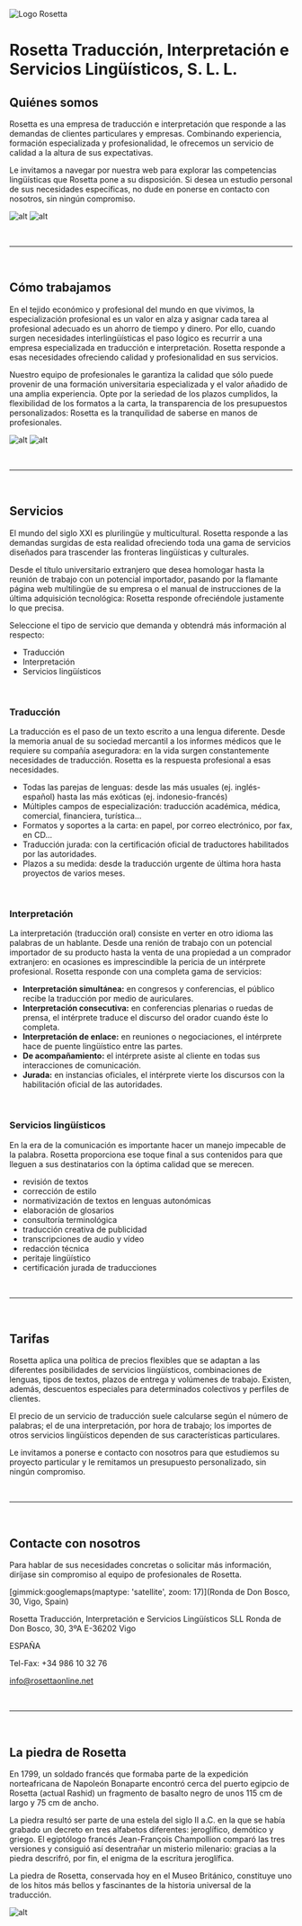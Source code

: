 ![Logo Rosetta](img/rosetta_color.png "Logo Rosetta")

# Rosetta Traducción, Interpretación e Servicios Lingüísticos, S. L. L.

## Quiénes somos

Rosetta es una empresa de traducción e interpretación que responde a las demandas de clientes particulares y empresas. Combinando experiencia, formación especializada y profesionalidad, le ofrecemos un servicio de calidad a la altura de sus expectativas.

Le invitamos a navegar por nuestra web para explorar las competencias lingüísticas que Rosetta pone a su disposición. Si desea un estudio personal de sus necesidades específicas, no dude en ponerse en contacto con nosotros, sin ningún compromiso.

![alt](img/rosetta_oficinas_1.jpg "Oficinas de Rosetta") ![alt](img/rosetta_oficinas_2.jpg "Oficinas de Rosetta")

<br>

-----

<br>

## Cómo trabajamos

En el tejido económico y profesional del mundo en que vivimos, la especialización profesional es un valor en alza y asignar cada tarea al profesional adecuado es un ahorro de tiempo y dinero. Por ello, cuando surgen necesidades interlingüísticas el paso lógico es recurrir a una empresa especializada en traducción e interpretación. Rosetta responde a esas necesidades ofreciendo calidad y profesionalidad en sus servicios.

Nuestro equipo de profesionales le garantiza la calidad que sólo puede provenir de una formación universitaria especializada y el valor añadido de una amplia experiencia. Opte por la seriedad de los plazos cumplidos, la flexibilidad de los formatos a la carta, la transparencia de los presupuestos personalizados: Rosetta es la tranquilidad de saberse en manos de profesionales.

![alt](img/rosetta_oficinas_3.jpg "Oficinas de Rosetta") ![alt](img/rosetta_oficinas_4.jpg "Oficinas de Rosetta")

<br>

-----

<br>

## Servicios

El mundo del siglo XXI es plurilingüe y multicultural. Rosetta responde a las demandas surgidas de esta realidad ofreciendo toda una gama de servicios diseñados para trascender las fronteras lingüísticas y culturales.

Desde el título universitario extranjero que desea homologar hasta la reunión de trabajo con un potencial importador, pasando por la flamante página web multilingüe de su empresa o el manual de instrucciones de la última adquisición tecnológica: Rosetta responde ofreciéndole justamente lo que precisa.

Seleccione el tipo de servicio que demanda y obtendrá más información al respecto:

- Traducción
- Interpretación
- Servicios lingüísticos

<br>

### Traducción

La traducción es el paso de un texto escrito a una lengua diferente. Desde la memoria anual de su sociedad mercantil a los informes médicos que le requiere su compañía aseguradora: en la vida surgen constantemente necesidades de traducción. Rosetta es la respuesta profesional a esas necesidades.

- Todas las parejas de lenguas: desde las más usuales (ej. inglés-español) hasta las más exóticas (ej. indonesio-francés)
- Múltiples campos de especialización: traducción académica, médica, comercial, financiera, turística...
- Formatos y soportes a la carta: en papel, por correo electrónico, por fax, en CD...
- Traducción jurada: con la certificación oficial de traductores habilitados por las autoridades. 
- Plazos a su medida: desde la traducción urgente de última hora hasta proyectos de varios meses.

<br>

### Interpretación

La interpretación (traducción oral) consiste en verter en otro idioma las palabras de un hablante. Desde una renión de trabajo con un potencial importador de su producto hasta la venta de una propiedad a un comprador extranjero: en ocasiones es imprescindible la pericia de un intérprete profesional. Rosetta responde con una completa gama de servicios:

- **Interpretación simultánea:** en congresos y conferencias, el público recibe la traducción por medio de auriculares.
- **Interpretación consecutiva:** en conferencias plenarias o ruedas de prensa, el intérprete traduce el discurso del orador cuando éste lo completa.
- **Interpretación de enlace:** en reuniones o negociaciones, el intérprete hace de puente lingüístico entre las partes.
- **De acompañamiento:** el intérprete asiste al cliente en todas sus interacciones de comunicación.
- **Jurada:** en instancias oficiales, el intérprete vierte los discursos con la habilitación oficial de las autoridades.                         

<br>

### Servicios lingüísticos

En la era de la comunicación es importante hacer un manejo impecable de la palabra. Rosetta proporciona ese toque final a sus contenidos para que lleguen a sus destinatarios con la óptima calidad que se merecen.

- revisión de textos
- corrección de estilo
- normativización de textos en lenguas autonómicas
- elaboración de glosarios
- consultoría terminológica
- traducción creativa de publicidad
- transcripciones de audio y vídeo
- redacción técnica
- peritaje lingüístico
- certificación jurada de traducciones

<br>

-----

<br>

## Tarifas

Rosetta aplica una política de precios flexibles que se adaptan a las diferentes posibilidades de servicios lingüísticos, combinaciones de lenguas, tipos de textos, plazos de entrega y volúmenes de trabajo. Existen, además, descuentos especiales para determinados colectivos y perfiles de clientes.

El precio de un servicio de traducción suele calcularse según el número de palabras; el de una interpretación, por hora de trabajo; los importes de otros servicios lingüísticos dependen de sus características particulares.

Le invitamos a ponerse e contacto con nosotros para que estudiemos su proyecto particular y le remitamos un presupuesto personalizado, sin ningún compromiso.

<br>

-----

<br>

## Contacte con nosotros

Para hablar de sus necesidades concretas o solicitar más información, diríjase sin compromiso al equipo de profesionales de Rosetta.

[gimmick:googlemaps(maptype: 'satellite', zoom: 17)](Ronda de Don Bosco, 30, Vigo, Spain)

Rosetta Traducción, Interpretación e Servicios Lingüísticos SLL
Ronda de Don Bosco, 30, 3ºA
E-36202 Vigo

ESPAÑA

Tel-Fax: +34 986 10 32 76

[info@rosettaonline.net](mailto:info@rosettaonline.net)

<br>

-----

<br>

## La piedra de Rosetta

En 1799, un soldado francés que formaba parte de la expedición norteafricana de Napoleón Bonaparte encontró cerca del puerto egipcio de Rosetta (actual Rashid) un fragmento de basalto negro de unos 115 cm de largo y 75 cm de ancho.

La piedra resultó ser parte de una estela del siglo II a.C. en la que se había grabado un decreto en tres alfabetos diferentes: jeroglífico, demótico y griego. El egiptólogo francés Jean-François Champollion comparó las tres versiones y consiguió así desentrañar un misterio milenario: gracias a la piedra descrifró, por fin, el enigma de la escritura jeroglífica.

La piedra de Rosetta, conservada hoy en el Museo Británico, constituye uno de los hitos más bellos y fascinantes de la historia universal de la traducción.

![alt](img/rosetta.jpg "La piedra de Rosetta")

